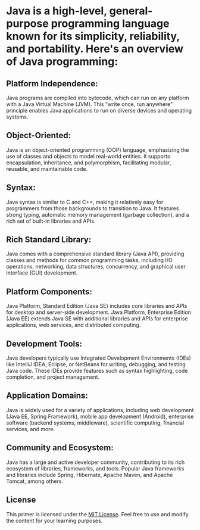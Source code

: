 # Java is a high-level, general-purpose programming language known for its simplicity, reliability, and portability. Here's an overview of Java programming:

## Platform Independence: 
Java programs are compiled into bytecode, which can run on any platform with a Java Virtual Machine (JVM). This "write once, run anywhere" principle enables Java applications to run on diverse devices and operating systems.
## Object-Oriented: 
Java is an object-oriented programming (OOP) language, emphasizing the use of classes and objects to model real-world entities. It supports encapsulation, inheritance, and polymorphism, facilitating modular, reusable, and maintainable code.

## Syntax: 
Java syntax is similar to C and C++, making it relatively easy for programmers from those backgrounds to transition to Java. It features strong typing, automatic memory management (garbage collection), and a rich set of built-in libraries and APIs.

## Rich Standard Library:
Java comes with a comprehensive standard library (Java API), providing classes and methods for common programming tasks, including I/O operations, networking, data structures, concurrency, and graphical user interface (GUI) development.

## Platform Components: 
Java Platform, Standard Edition (Java SE) includes core libraries and APIs for desktop and server-side development. Java Platform, Enterprise Edition (Java EE) extends Java SE with additional libraries and APIs for enterprise applications, web services, and distributed computing.

## Development Tools:
Java developers typically use Integrated Development Environments (IDEs) like IntelliJ IDEA, Eclipse, or NetBeans for writing, debugging, and testing Java code. These IDEs provide features such as syntax highlighting, code completion, and project management.

## Application Domains: 
Java is widely used for a variety of applications, including web development (Java EE, Spring Framework), mobile app development (Android), enterprise software (backend systems, middleware), scientific computing, financial services, and more.

## Community and Ecosystem:
Java has a large and active developer community, contributing to its rich ecosystem of libraries, frameworks, and tools. Popular Java frameworks and libraries include Spring, Hibernate, Apache Maven, and Apache Tomcat, among others.

## License

This primer is licensed under the [MIT License](LICENSE.md). Feel free to use and modify the content for your learning purposes.


